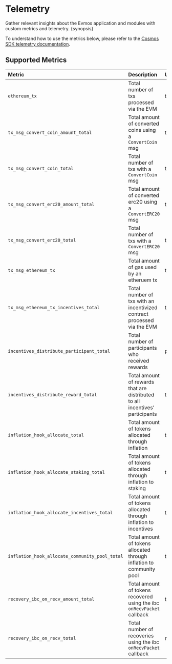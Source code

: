 <!--
order: 3
-->

# Telemetry

Gather relevant insights about the Evmos application and modules with custom metrics and telemetry. {synopsis}

To understand how to use the metrics below, please refer to the [Cosmos SDK telemetry documentation](https://docs.cosmos.network/master/core/telemetry.html).

## Supported Metrics

| Metric                                         | Description                                                                  | Unit        | Type    |
| :--------------------------------------------- | :--------------------------------------------------------------------------- | :---------- | :------ |
| `ethereum_tx`                                  | Total number of txs processed via the EVM                                    | tx          | counter |
| `tx_msg_convert_coin_amount_total`             | Total amount of converted coins using a `ConvertCoin` msg                    | token       | counter |
| `tx_msg_convert_coin_total`                    | Total number of txs with a `ConvertCoin` msg                                 | tx          | counter |
| `tx_msg_convert_erc20_amount_total`            | Total amount of converted erc20 using a `ConvertERC20` msg                   | token       | counter |
| `tx_msg_convert_erc20_total`                   | Total number of txs with a `ConvertERC20` msg                                | tx          | counter |
| `tx_msg_ethereum_tx`                           | Total amount of gas used by an etheruem tx                                   | token       | gauge   |
| `tx_msg_ethereum_tx_incentives_total`          | Total number of txs with an incentivized contract processed via the EVM      | tx          | counter |
| `incentives_distribute_participant_total`      | Total number of participants who received rewards                            | participant | counter |
| `incentives_distribute_reward_total`           | Total amount of rewards that are distributed to all incentives' participants | token       | counter |
| `inflation_hook_allocate_total`                | Total amount of tokens allocated through inflation                           | token       | counter |
| `inflation_hook_allocate_staking_total`        | Total amount of tokens allocated through inflation to staking                | token       | counter |
| `inflation_hook_allocate_incentives_total`     | Total amount of tokens allocated through inflation to incentives             | token       | counter |
| `inflation_hook_allocate_community_pool_total` | Total amount of tokens allocated through inflation to community pool         | token       | counter |
| `recovery_ibc_on_recv_amount_total`            | Total amount of tokens recovered using the ibc `onRecvPacket` callback       | token       | counter |
| `recovery_ibc_on_recv_total`                   | Total number of recoveries using the ibc `onRecvPacket` callback             | recovery    | counter |
